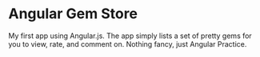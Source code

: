 Angular Gem Store
===========

My first app using Angular.js. The app simply lists
a set of pretty gems for you to view, rate, and comment on. Nothing fancy, just Angular Practice.
